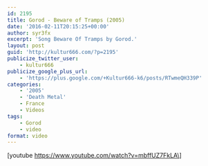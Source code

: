 ```yaml
---
id: 2195
title: Gorod - Beware of Tramps (2005)
date: '2016-02-11T20:15:25+00:00'
author: syr3fx
excerpt: 'Song Beware Of Tramps by Gorod.'
layout: post
guid: 'http://kultur666.com/?p=2195'
publicize_twitter_user:
    - kultur666
publicize_google_plus_url:
    - 'https://plus.google.com/+Kultur666-k6/posts/RTwmeQH339P'
categories:
    - '2005'
    - 'Death Metal'
    - France
    - Videos
tags:
    - Gorod
    - video
format: video
---
```


\[youtube https://www.youtube.com/watch?v=mbffUZ7FkLA\]